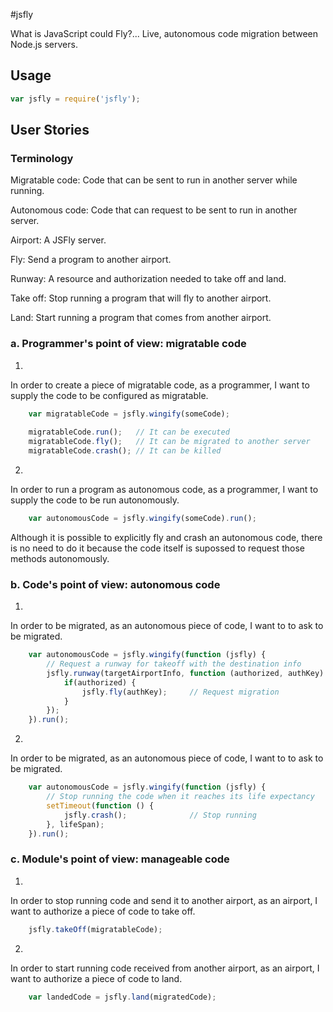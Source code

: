 #jsfly

What is JavaScript could Fly?... Live, autonomous code migration between Node.js servers.

## Usage
``` js
var jsfly = require('jsfly');
```

## User Stories

### Terminology

Migratable code: Code that can be sent to run in another server while running.

Autonomous code: Code that can request to be sent to run in another server.


Airport: A JSFly server.

Fly: Send a program to another airport.

Runway: A resource and authorization needed to take off and land.

Take off: Stop running a program that will fly to another airport.

Land: Start running a program that comes from another airport.

### a. Programmer's point of view: migratable code

1. 
In order to     create a piece of migratable code,
as a            programmer,
I want to       supply the code to be configured as migratable.
``` js
    var migratableCode = jsfly.wingify(someCode);
    
    migratableCode.run();   // It can be executed
    migratableCode.fly();   // It can be migrated to another server
    migratableCode.crash(); // It can be killed
```
2. 
In order to     run a program as autonomous code,
as a            programmer,
I want to       supply the code to be run autonomously.

``` js
    var autonomousCode = jsfly.wingify(someCode).run();
```

Although it is possible to explicitly fly and crash an autonomous code, there is no need to do it because the code itself is supossed to request those methods autonomously.

### b. Code's point of view: autonomous code

1.
In order to     be migrated,
as an           autonomous piece of code,
I want to       to ask to be migrated.
``` js
    var autonomousCode = jsfly.wingify(function (jsfly) {
        // Request a runway for takeoff with the destination info
        jsfly.runway(targetAirportInfo, function (authorized, authKey) {
            if(authorized) { 
                jsfly.fly(authKey);     // Request migration
            }
        });
    }).run();
```

2.
In order to     be migrated,
as an           autonomous piece of code,
I want to       to ask to be migrated.
``` js
    var autonomousCode = jsfly.wingify(function (jsfly) {
        // Stop running the code when it reaches its life expectancy
        setTimeout(function () {
            jsfly.crash();              // Stop running
        }, lifeSpan);
    }).run();
```

### c. Module's point of view: manageable code

1.
In order to     stop running code and send it to another airport,
as an           airport,
I want to       authorize a piece of code to take off.
``` js
    jsfly.takeOff(migratableCode);
```

2.
In order to     start running code received from another airport,
as an           airport,
I want to       authorize a piece of code to land.
``` js
    var landedCode = jsfly.land(migratedCode);
```
